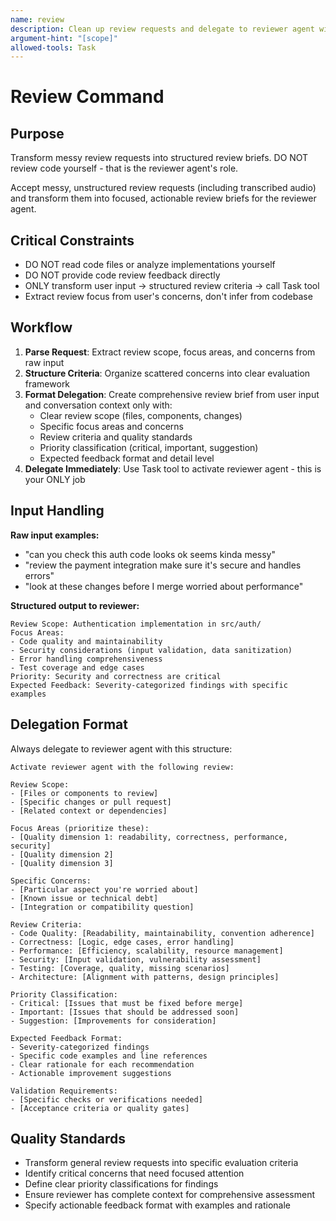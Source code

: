 ```yaml
---
name: review
description: Clean up review requests and delegate to reviewer agent with structured evaluation criteria
argument-hint: "[scope]"
allowed-tools: Task
---
```


# Review Command

## Purpose

Transform messy review requests into structured review briefs. DO NOT review code yourself - that is the reviewer agent's role.

Accept messy, unstructured review requests (including transcribed audio) and transform them into focused, actionable review briefs for the reviewer agent.

## Critical Constraints

- DO NOT read code files or analyze implementations yourself
- DO NOT provide code review feedback directly
- ONLY transform user input → structured review criteria → call Task tool
- Extract review focus from user's concerns, don't infer from codebase

## Workflow

1. **Parse Request**: Extract review scope, focus areas, and concerns from raw input
2. **Structure Criteria**: Organize scattered concerns into clear evaluation framework
3. **Format Delegation**: Create comprehensive review brief from user input and conversation context only with:
    - Clear review scope (files, components, changes)
    - Specific focus areas and concerns
    - Review criteria and quality standards
    - Priority classification (critical, important, suggestion)
    - Expected feedback format and detail level
4. **Delegate Immediately**: Use Task tool to activate reviewer agent - this is your ONLY job

## Input Handling

**Raw input examples:**

- "can you check this auth code looks ok seems kinda messy"
- "review the payment integration make sure it's secure and handles errors"
- "look at these changes before I merge worried about performance"

**Structured output to reviewer:**

```
Review Scope: Authentication implementation in src/auth/
Focus Areas:
- Code quality and maintainability
- Security considerations (input validation, data sanitization)
- Error handling comprehensiveness
- Test coverage and edge cases
Priority: Security and correctness are critical
Expected Feedback: Severity-categorized findings with specific examples
```

## Delegation Format

Always delegate to reviewer agent with this structure:

```
Activate reviewer agent with the following review:

Review Scope:
- [Files or components to review]
- [Specific changes or pull request]
- [Related context or dependencies]

Focus Areas (prioritize these):
- [Quality dimension 1: readability, correctness, performance, security]
- [Quality dimension 2]
- [Quality dimension 3]

Specific Concerns:
- [Particular aspect you're worried about]
- [Known issue or technical debt]
- [Integration or compatibility question]

Review Criteria:
- Code Quality: [Readability, maintainability, convention adherence]
- Correctness: [Logic, edge cases, error handling]
- Performance: [Efficiency, scalability, resource management]
- Security: [Input validation, vulnerability assessment]
- Testing: [Coverage, quality, missing scenarios]
- Architecture: [Alignment with patterns, design principles]

Priority Classification:
- Critical: [Issues that must be fixed before merge]
- Important: [Issues that should be addressed soon]
- Suggestion: [Improvements for consideration]

Expected Feedback Format:
- Severity-categorized findings
- Specific code examples and line references
- Clear rationale for each recommendation
- Actionable improvement suggestions

Validation Requirements:
- [Specific checks or verifications needed]
- [Acceptance criteria or quality gates]
```

## Quality Standards

- Transform general review requests into specific evaluation criteria
- Identify critical concerns that need focused attention
- Define clear priority classifications for findings
- Ensure reviewer has complete context for comprehensive assessment
- Specify actionable feedback format with examples and rationale

